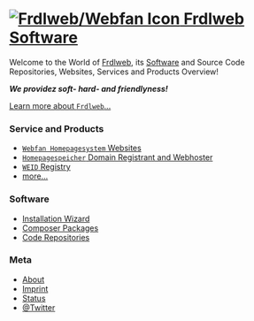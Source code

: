 # [![Frdlweb/Webfan Icon](https://frdl.webfan.de/bilder/domainundhomepagespeicher/produkte/kurzbeschreibung/24.251.251THP.produktbild_artikelbeschreibung.jpg) Frdlweb Software](https://frdl.io)
Welcome to the World of [Frdlweb](https://Frdlweb.de), its [Software](https://frdl.webfan.de/install/) and Source Code Repositories, Websites, Services and Products Overview!

***We providez soft- hard- and friendlyness!***

[Learn more about `Frdlweb`...](/about/)


### Service and Products
+ [`Webfan Homepagesystem` Websites](https://webfan.de)
+ [`Homepagespeicher` Domain Registrant and Webhoster](https://homepagespeicher.de)
+ [`WEID` Registry](https://registry.frdl.de/?goto=com.frdlweb.freeweid)
+ [more...](https://frdl.de)

### Software
+ [Installation Wizard](https://frdl.webfan.de/install/)
+ [Composer Packages](https://packages.frdl.de)
+ [Code Repositories](https://github.com/frdl)  

### Meta
+ [About](/about/)
+ [Imprint](imprint.html)
+ [Status](https://status.frdl.de)
+ [@Twitter](https://twitter.com/TillWehowski)


